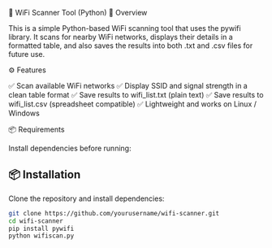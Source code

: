 🔎 WiFi Scanner Tool (Python)
📌 Overview

This is a simple Python-based WiFi scanning tool that uses the pywifi library.
It scans for nearby WiFi networks, displays their details in a formatted table, and also saves the results into both .txt and .csv files for future use.

⚙️ Features

✅ Scan available WiFi networks
✅ Display SSID and signal strength in a clean table format
✅ Save results to wifi_list.txt (plain text)
✅ Save results to wifi_list.csv (spreadsheet compatible)
✅ Lightweight and works on Linux / Windows


📦 Requirements

Install dependencies before running:


## 📦 Installation

Clone the repository and install dependencies:

```bash
git clone https://github.com/yourusername/wifi-scanner.git
cd wifi-scanner
pip install pywifi
python wifiscan.py



